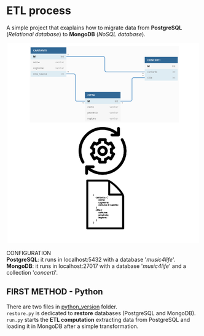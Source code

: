 # ETL process

A simple project that exaplains how to migrate data from **PostgreSQL** (_Relational database_) to **MongoDB** (_NoSQL database_).
<div align="center">
  <img src="https://github.com/mariocuomo/ETL-process-from-PostgreSQL-to-MongoDB/blob/main/elaborazione.png" width="500px">
</div>

CONFIGURATION<br>
**PostgreSQL**: it runs in localhost:5432 with a database '_music4life_'.<br>
**MongoDB**: it runs in localhost:27017 with a database '_music4life_' and a collection '_concerti_'.


## FIRST METHOD - Python
There are two files in [python_version](https://github.com/mariocuomo/ETL-process-from-PostgreSQL-to-MongoDB/tree/main/python_version) folder.<br>
`restore.py` is dedicated to **restore** databases (PostgreSQL and MongoDB).<br>
`run.py` starts the **ETL computation** extracting data from PostgreSQL and loading it in MongoDB after a simple transformation.
